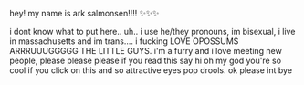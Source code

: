 hey! my name is ark salmonsen!!!!
✨✨✨

   i dont know what to put here.. uh.. i use he/they pronouns, im bisexual, i live in massachusetts and im trans.... i fucking LOVE OPOSSUMS ARRRUUUGGGGG THE LITTLE GUYS. i'm a furry and i love meeting new people, please please please if you read this say hi oh my god you're so cool if you click on this and so attractive eyes pop drools. ok please int bye


<!---
arkieman/arkieman is a ✨ special ✨ repository because its `README.md` (this file) appears on your GitHub profile.
You can click the Preview link to take a look at your changes.
--->
